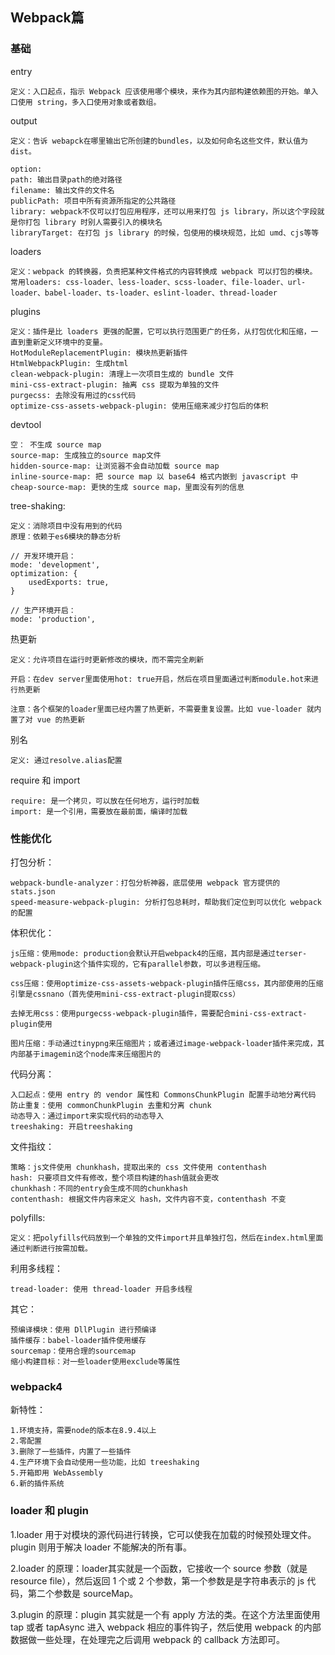 ## Webpack篇

### 基础

entry

```
定义：入口起点，指示 Webpack 应该使用哪个模块，来作为其内部构建依赖图的开始。单入口使用 string，多入口使用对象或者数组。
```

output

```
定义：告诉 webapck在哪里输出它所创建的bundles，以及如何命名这些文件，默认值为dist。

option:
path: 输出目录path的绝对路径
filename: 输出文件的文件名
publicPath: 项目中所有资源所指定的公共路径
library: webpack不仅可以打包应用程序，还可以用来打包 js library，所以这个字段就是你打包 library 时别人需要引入的模块名
libraryTarget: 在打包 js library 的时候，包使用的模块规范，比如 umd、cjs等等
```

loaders

```
定义：webpack 的转换器，负责把某种文件格式的内容转换成 webpack 可以打包的模块。
常用loaders: css-loader、less-loader、scss-loader、file-loader、url-loader、babel-loader、ts-loader、eslint-loader、thread-loader
```

plugins

```
定义：插件是比 loaders 更强的配置，它可以执行范围更广的任务，从打包优化和压缩，一直到重新定义环境中的变量。
HotModuleReplacementPlugin: 模块热更新插件
HtmlWebpackPlugin: 生成html
clean-webpack-plugin: 清理上一次项目生成的 bundle 文件
mini-css-extract-plugin: 抽离 css 提取为单独的文件
purgecss: 去除没有用过的css代码
optimize-css-assets-webpack-plugin: 使用压缩来减少打包后的体积
```

devtool

```
空： 不生成 source map
source-map: 生成独立的source map文件
hidden-source-map: 让浏览器不会自动加载 source map
inline-source-map: 把 source map 以 base64 格式内嵌到 javascript 中
cheap-source-map: 更快的生成 source map，里面没有列的信息
```

tree-shaking:

```
定义：消除项目中没有用到的代码
原理：依赖于es6模块的静态分析

// 开发环境开启：
mode: 'development',
optimization: {
    usedExports: true,
}

// 生产环境开启：
mode: 'production',
```

热更新

```
定义：允许项目在运行时更新修改的模块，而不需完全刷新

开启：在dev server里面使用hot: true开启，然后在项目里面通过判断module.hot来进行热更新

注意：各个框架的loader里面已经内置了热更新，不需要重复设置。比如 vue-loader 就内置了对 vue 的热更新
```

别名

```
定义: 通过resolve.alias配置
```

require 和 import

```
require: 是一个拷贝，可以放在任何地方，运行时加载
import: 是一个引用，需要放在最前面，编译时加载
```

### 性能优化

打包分析：

```
webpack-bundle-analyzer：打包分析神器，底层使用 webpack 官方提供的 stats.json
speed-measure-webpack-plugin: 分析打包总耗时，帮助我们定位到可以优化 webpack 的配置
```

体积优化：

```
js压缩：使用mode: production会默认开启webpack4的压缩，其内部是通过terser-webpack-plugin这个插件实现的，它有parallel参数，可以多进程压缩。

css压缩：使用optimize-css-assets-webpack-plugin插件压缩css，其内部使用的压缩引擎是cssnano（首先使用mini-css-extract-plugin提取css）

去掉无用css：使用purgecss-webpack-plugin插件，需要配合mini-css-extract-plugin使用

图片压缩：手动通过tinypng来压缩图片；或者通过image-webpack-loader插件来完成，其内部基于imagemin这个node库来压缩图片的
```

代码分离：

```
入口起点：使用 entry 的 vendor 属性和 CommonsChunkPlugin 配置手动地分离代码
防止重复：使用 commonChunkPlugin 去重和分离 chunk
动态导入：通过import来实现代码的动态导入
treeshaking: 开启treeshaking
```

文件指纹：

```
策略：js文件使用 chunkhash，提取出来的 css 文件使用 contenthash
hash: 只要项目文件有修改，整个项目构建的hash值就会更改
chunkhash：不同的entry会生成不同的chunkhash
contenthash: 根据文件内容来定义 hash，文件内容不变，contenthash 不变
```

polyfills:

```
定义：把polyfills代码放到一个单独的文件import并且单独打包，然后在index.html里面通过判断进行按需加载。
```

利用多线程：

```
tread-loader: 使用 thread-loader 开启多线程
```

其它：

```
预编译模块：使用 DllPlugin 进行预编译
插件缓存：babel-loader插件使用缓存
sourcemap：使用合理的sourcemap
缩小构建目标：对一些loader使用exclude等属性
```

### webpack4

新特性：

```
1.环境支持，需要node的版本在8.9.4以上
2.零配置
3.删除了一些插件，内置了一些插件
4.生产环境下会自动使用一些功能，比如 treeshaking
5.开箱即用 WebAssembly
6.新的插件系统
```

### loader 和 plugin

1.loader 用于对模块的源代码进行转换，它可以使我在加载的时候预处理文件。plugin 则用于解决 loader 不能解决的所有事。

2.loader 的原理：loader其实就是一个函数，它接收一个 source 参数（就是 resource file），然后返回 1 个或 2 个参数，第一个参数是是字符串表示的 js 代码，第二个参数是 sourceMap。

3.plugin 的原理：plugin 其实就是一个有 apply 方法的类。在这个方法里面使用 tap 或者 tapAsync 进入 webpack 相应的事件钩子，然后使用 webpack 的内部数据做一些处理，在处理完之后调用 webpack 的 callback 方法即可。


